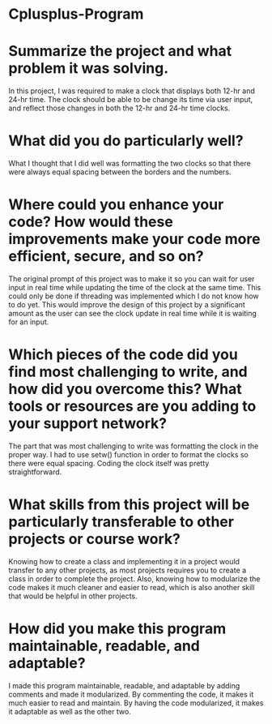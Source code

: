 # Cplusplus-Program
# Summarize the project and what problem it was solving.
In this project, I was required to make a clock that displays both 12-hr and 24-hr time. The clock should be able to be change its time via user input, and reflect those changes in both the 12-hr and 24-hr time clocks. 

# What did you do particularly well?
What I thought that I did well was formatting the two clocks so that there were always equal spacing between the borders and the numbers.

# Where could you enhance your code? How would these improvements make your code more efficient, secure, and so on?
The original prompt of this project was to make it so you can wait for user input in real time while updating the time of the clock at the same time. This could only be done if threading was implemented which I do not know how to do yet. This would improve the design of this project by a significant amount as the user can see the clock update in real time while it is waiting for an input.

# Which pieces of the code did you find most challenging to write, and how did you overcome this? What tools or resources are you adding to your support network?
The part that was most challenging to write was formatting the clock in the proper way. I had to use setw() function in order to format the clocks so there were equal spacing. Coding the clock itself was pretty straightforward.

# What skills from this project will be particularly transferable to other projects or course work?
Knowing how to create a class and implementing it in a project would transfer to any other projects, as most projects requires you to create a class in order to complete the project. Also, knowing how to modularize the code makes it much cleaner and easier to read, which is also another skill that would be helpful in other projects.


# How did you make this program maintainable, readable, and adaptable?
I made this program maintainable, readable, and adaptable by adding comments and made it modularized. By commenting the code, it makes it much easier to read and maintain. By having the code modularized, it makes it adaptable as well as the other two.
